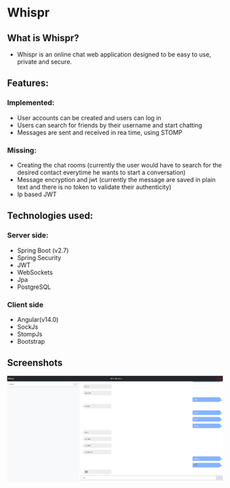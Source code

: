 # Whispr

## What is Whispr?

- Whispr is an online chat web application designed to be easy to use, private and secure.

## Features:

### Implemented:

- User accounts can be created and users can log in
- Users can search for friends by their username and start chatting
- Messages are sent and received in rea time, using STOMP

### Missing:

- Creating the chat rooms (currently the user would have to search for the desired contact everytime he wants to start a conversation)
- Message encryption and jwt (currently the message are saved in plain text and there is no token to validate their authenticity)
- Ip based JWT

## Technologies used:

### Server side:
- Spring Boot (v2.7)
- Spring Security
- JWT
- WebSockets
- Jpa
- PostgreSQL

### Client side
- Angular(v14.0)
- SockJs
- StompJs
- Bootstrap

## Screenshots

![img.png](img.png)